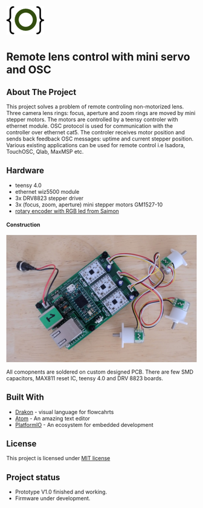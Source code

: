 <a href="http://gz.technology" target="_blank">![logo](doc/logo.png)</a>

# Remote lens control with mini servo and OSC

## About The Project

This project solves a problem of remote controling non-motorized lens. Three camera lens rings: focus, aperture and zoom rings are moved by mini stepper motors. The motors are controlled by a teensy controler with ethernet module. OSC protocol is used for communication with the controller over ethernet cat5. The controler receives motor position and sends back feedback OSC messages: uptime and current stepper position.
Various existing applications can be used for remote control i.e Isadora, TouchOSC, Qlab, MaxMSP etc.

## Hardware
* teensy 4.0
* ethernet wiz5500 module
* 3x DRV8823 stepper driver
* 3x (focus, zoom, aperture) mini stepper motors GM1527-10
* [rotary encoder with RGB led from Saimon](https://github.com/Fattoresaimon/I2CEncoderV2.1)

#### Construction

![prototype](doc/prototype.jpg)

All comopnents are soldered on custom designed PCB. There are few SMD capacitors, MAX811 reset IC, teensy 4.0 and DRV 8823 boards.

## Built With
* [Drakon](http://drakon-editor.sourceforge.net) - visual language for flowcahrts
* [Atom](https://atom.io) - An amazing text editor
* [PlatformIO](https://platformio.org) - An ecosystem for embedded development


## License
This project is licensed under [MIT license](http://opensource.org/licenses/mit-license.php)

## Project status
- Prototype V1.0 finished and working.
- Firmware under development.
